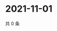 # 2021-11-01

共 0 条

<!-- BEGIN WEIBO -->
<!-- 最后更新时间 Mon Nov 01 2021 09:53:55 GMT+0800 (China Standard Time) -->

<!-- END WEIBO -->
